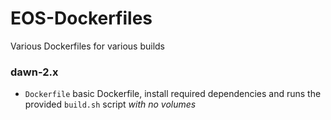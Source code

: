 # EOS-Dockerfiles
Various Dockerfiles for various builds

### dawn-2.x

- `Dockerfile` basic Dockerfile, install required dependencies and runs the provided `build.sh` script *with no volumes*
